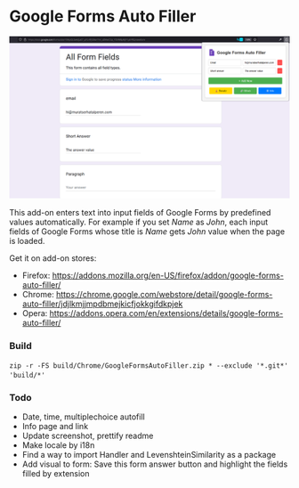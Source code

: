 # Google Forms Auto Filler

![Google Forms Auto Filler Screenshot](build/Screenshots/Add-on%20Screenshot.png)

This add-on enters text into input fields of Google Forms by predefined values automatically. For example if you set *Name* as *John*, each input fields of Google Forms whose title is *Name* gets *John* value when the page is loaded.

Get it on add-on stores:
+ Firefox: <https://addons.mozilla.org/en-US/firefox/addon/google-forms-auto-filler/>
+ Chrome: <https://chrome.google.com/webstore/detail/google-forms-auto-filler/jdjlkmjjmpdbmejkicfjokkgifdkpjek>
+ Opera: <https://addons.opera.com/en/extensions/details/google-forms-auto-filler/>

### Build

`zip -r -FS build/Chrome/GoogleFormsAutoFiller.zip * --exclude '*.git*' 'build/*'`

### Todo

+ Date, time, multiplechoice autofill
+ Info page and link
+ Update screenshot, prettify readme
+ Make locale by i18n
+ Find a way to import Handler and LevenshteinSimilarity as a package
+ Add visual to form: Save this form answer button and highlight the fields filled by extension
